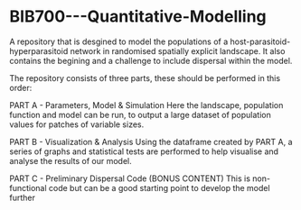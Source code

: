 # BIB700---Quantitative-Modelling
A repository that is desgined to model the populations of a host-parasitoid-hyperparasitoid network in randomised spatially explicit landscape. It also contains the begining and a challenge to include dispersal within the model.


The repository consists of three parts, these should be performed in this order:

PART A - Parameters, Model & Simulation
Here the landscape, population function and model can be run, to output a large dataset of population values for patches of variable sizes.

PART B - Visualization & Analysis
Using the dataframe created by PART A, a series of graphs and statistical tests are performed to help visualise and analyse the results of our model.

PART C - Preliminary Dispersal Code
(BONUS CONTENT) This is non-functional code but can be a good starting point to  develop the model further 

